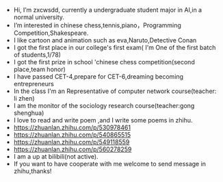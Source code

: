 -  Hi, I’m zxcwsdd, currently a undergraduate student major in AI,in a normal university.
-  I’m interested in chinese chess,tennis,piano，Programming Competition,Shakespeare.
-  I like cartoon and animation such as eva,Naruto,Detective Conan
-  I got the first place in our college's first exam( I'm One of the first batch of students,1/78)
-  I got the first prize in  school 'chinese chess  competition(second place,team honor)
-  I have passed CET-4,prepare for CET-6,dreaming becoming entrepreneurs
-  In the class I'm an Representative of computer network course(teacher: li zhen)
-  I am the monitor of the sociology research course(teacher:gong shenghua)
-  I love to read and write poem ,and I write some poems  in zhihu.
-  https://zhuanlan.zhihu.com/p/530978461
-  https://zhuanlan.zhihu.com/p/540865515
-  https://zhuanlan.zhihu.com/p/549118559
-  https://zhuanlan.zhihu.com/p/560278259
-  I am a up at bilibili(not active).
-  If you want to have  cooperate with me welcome to send message in zhihu,thanks!
<!---
zxcwsdd/zxcwsdd is a ✨ special ✨ repository because its `README.md` (this file) appears on your GitHub profile.
You can click the Preview link to take a look at your changes.
--->

